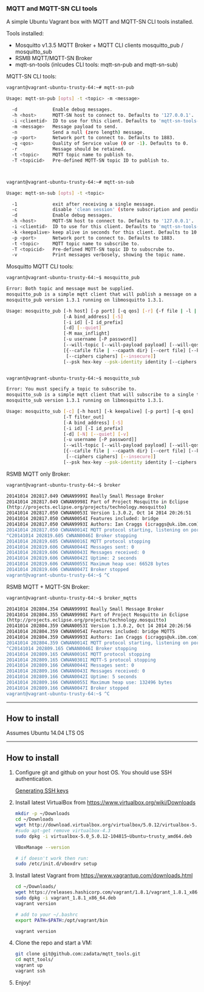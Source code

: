 ### MQTT and MQTT-SN CLI tools


A simple Ubuntu Vagrant box with MQTT and MQTT-SN CLI tools installed.

Tools installed:
- Mosquitto v1.3.5 MQTT Broker + MQTT CLI clients mosquitto_pub / mosquitto_sub
- RSMB MQTT/MQTT-SN Broker
- mqtt-sn-tools (inlcudes CLI tools: mqtt-sn-pub and mqtt-sn-sub) 


MQTT-SN CLI tools:

``` bash
vagrant@vagrant-ubuntu-trusty-64:~# mqtt-sn-pub

Usage: mqtt-sn-pub [opts] -t <topic> -m <message>

  -d             Enable debug messages.
  -h <host>      MQTT-SN host to connect to. Defaults to '127.0.0.1'.
  -i <clientid>  ID to use for this client. Defaults to 'mqtt-sn-tools-' with process id.
  -m <message>   Message payload to send.
  -n             Send a null (zero length) message.
  -p <port>      Network port to connect to. Defaults to 1883.
  -q <qos>       Quality of Service value (0 or -1). Defaults to 0.
  -r             Message should be retained.
  -t <topic>     MQTT topic name to publish to.
  -T <topicid>   Pre-defined MQTT-SN topic ID to publish to.



vagrant@vagrant-ubuntu-trusty-64:~# mqtt-sn-sub 

Usage: mqtt-sn-sub [opts] -t <topic>

  -1             exit after receiving a single message.
  -c             disable 'clean session' (store subscription and pending messages when client disconnects).
  -d             Enable debug messages.
  -h <host>      MQTT-SN host to connect to. Defaults to '127.0.0.1'.
  -i <clientid>  ID to use for this client. Defaults to 'mqtt-sn-tools-' with process id.
  -k <keepalive> keep alive in seconds for this client. Defaults to 10.
  -p <port>      Network port to connect to. Defaults to 1883.
  -t <topic>     MQTT topic name to subscribe to.
  -T <topicid>   Pre-defined MQTT-SN topic ID to subscrube to.
  -v             Print messages verbosely, showing the topic name.
```

Mosquitto MQTT CLI tools:

``` bash
vagrant@vagrant-ubuntu-trusty-64:~$ mosquitto_pub

Error: Both topic and message must be supplied.
mosquitto_pub is a simple mqtt client that will publish a message on a single topic and exit.
mosquitto_pub version 1.3.1 running on libmosquitto 1.3.1.

Usage: mosquitto_pub [-h host] [-p port] [-q qos] [-r] {-f file | -l | -n | -m message} -t topic
                     [-A bind_address] [-S]
                     [-i id] [-I id_prefix]
                     [-d] [--quiet]
                     [-M max_inflight]
                     [-u username [-P password]]
                     [--will-topic [--will-payload payload] [--will-qos qos] [--will-retain]]
                     [{--cafile file | --capath dir} [--cert file] [--key file]
                      [--ciphers ciphers] [--insecure]]
                     [--psk hex-key --psk-identity identity [--ciphers ciphers]]


vagrant@vagrant-ubuntu-trusty-64:~$ mosquitto_sub

Error: You must specify a topic to subscribe to.
mosquitto_sub is a simple mqtt client that will subscribe to a single topic and print all messages it receives.
mosquitto_sub version 1.3.1 running on libmosquitto 1.3.1.

Usage: mosquitto_sub [-c] [-h host] [-k keepalive] [-p port] [-q qos] [-R] -t topic ...
                     [-T filter_out]
                     [-A bind_address] [-S]
                     [-i id] [-I id_prefix]
                     [-d] [-N] [--quiet] [-v]
                     [-u username [-P password]]
                     [--will-topic [--will-payload payload] [--will-qos qos] [--will-retain]]
                     [{--cafile file | --capath dir} [--cert file] [--key file]
                      [--ciphers ciphers] [--insecure]]
                     [--psk hex-key --psk-identity identity [--ciphers ciphers]]

```

RSMB MQTT only Broker:

``` bash
vagrant@vagrant-ubuntu-trusty-64:~$ broker       

20141014 202817.049 CWNAN9999I Really Small Message Broker
20141014 202817.049 CWNAN9998I Part of Project Mosquitto in Eclipse
(http://projects.eclipse.org/projects/technology.mosquitto)
20141014 202817.050 CWNAN0053I Version 1.3.0.2, Oct 14 2014 20:26:51
20141014 202817.050 CWNAN0054I Features included: bridge 
20141014 202817.050 CWNAN9993I Authors: Ian Craggs (icraggs@uk.ibm.com), Nicholas O'Leary
20141014 202817.050 CWNAN0014I MQTT protocol starting, listening on port 1883
^C20141014 202819.605 CWNAN0046I Broker stopping
20141014 202819.605 CWNAN0016I MQTT protocol stopping
20141014 202819.606 CWNAN0044I Messages sent: 0
20141014 202819.606 CWNAN0043I Messages received: 0
20141014 202819.606 CWNAN0042I Uptime: 2 seconds
20141014 202819.606 CWNAN0055I Maximum heap use: 66528 bytes
20141014 202819.606 CWNAN0047I Broker stopped
vagrant@vagrant-ubuntu-trusty-64:~$ ^C
```

RSMB MQTT + MQTT-SN Broker:

``` bash
vagrant@vagrant-ubuntu-trusty-64:~$ broker_mqtts 

20141014 202804.354 CWNAN9999I Really Small Message Broker
20141014 202804.355 CWNAN9998I Part of Project Mosquitto in Eclipse
(http://projects.eclipse.org/projects/technology.mosquitto)
20141014 202804.359 CWNAN0053I Version 1.3.0.2, Oct 14 2014 20:26:56
20141014 202804.359 CWNAN0054I Features included: bridge MQTTS 
20141014 202804.359 CWNAN9993I Authors: Ian Craggs (icraggs@uk.ibm.com), Nicholas O'Leary
20141014 202804.359 CWNAN0014I MQTT protocol starting, listening on port 1883
^C20141014 202809.165 CWNAN0046I Broker stopping
20141014 202809.165 CWNAN0016I MQTT protocol stopping
20141014 202809.165 CWNAN0301I MQTT-S protocol stopping
20141014 202809.166 CWNAN0044I Messages sent: 0
20141014 202809.166 CWNAN0043I Messages received: 0
20141014 202809.166 CWNAN0042I Uptime: 5 seconds
20141014 202809.166 CWNAN0055I Maximum heap use: 132496 bytes
20141014 202809.166 CWNAN0047I Broker stopped
vagrant@vagrant-ubuntu-trusty-64:~$ ^C
```

----------------------------------------------------------------------------------------------------

## How to install

Assumes Ubuntu 14.04 LTS OS

----------------------------------------------------------------------------------------------

## How to install

1. Configure git and github on your host OS. You should use SSH authentication.

    [Generating SSH keys](https://help.github.com/articles/generating-ssh-keys)

2. Install latest VirtualBox from https://www.virtualbox.org/wiki/Downloads

    ``` bash
    mkdir -p ~/Downloads
    cd ~/Downloads
    wget http://download.virtualbox.org/virtualbox/5.0.12/virtualbox-5.0_5.0.12-104815~Ubuntu~trusty_amd64.deb
    #sudo apt-get remove virtualbox-4.3
    sudo dpkg -i virtualbox-5.0_5.0.12-104815~Ubuntu~trusty_amd64.deb

    VBoxManage --version

    # if doesn't work then run:
    sudo /etc/init.d/vboxdrv setup
    ```

3. Install latest Vagrant from https://www.vagrantup.com/downloads.html

    ``` bash
    cd ~/Downloads/
    wget https://releases.hashicorp.com/vagrant/1.8.1/vagrant_1.8.1_x86_64.deb
    sudo dpkg -i vagrant_1.8.1_x86_64.deb
    vagrant version

    # add to your ~/.bashrc
    export PATH=$PATH:/opt/vagrant/bin

    vagrant version
    ```

4. Clone the repo and start a VM:

    ``` bash
    git clone git@github.com:zadata/mqtt_tools.git
    cd mqtt_tools/
    vagrant up
    vagrant ssh
    ```

5. Enjoy!
